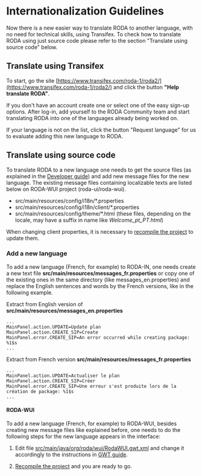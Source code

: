 # Internationalization Guidelines

Now there is a new easier way to translate RODA to another language, with no need for technical skills, using Transifex. To check how to translate RODA using just source code please refer to the section "Translate using source code" below.

## Translate using Transifex

To start, go the site [https://www.transifex.com/roda-1/roda2/](https://www.transifex.com/roda-1/roda2/) and click the button **"Help translate RODA"**. 

If you don't have an account create one or select one of the easy sign-up options. After log-in, add yourself to the RODA Community team and start translating RODA into one of the languages already being worked on. 

If your language is not on the list, click the button "Request language" for us to evaluate adding this new language to RODA.


## Translate using source code

To translate RODA to a new language one needs to get the source files (as explained in the [Developer guide](Developer-guide#wiki-get-source-code)) and add new message files for the new language.
The existing message files containing localizable texts are listed below on RODA-WUI project (roda-ui/roda-wui).
 
* src/main/resources/config/i18n/*.properties
* src/main/resources/config/i18n/client/*.properties
* src/main/resources/config/theme/*.html (these files, depending on the locale, may have a suffix in name like _Welcome_pt_PT.html_)

When changing client properties, it is necessary to [recompile the project](https://github.com/keeps/roda/wiki/Developer-guide#build) to update them.

### Add a new language

To add a new language (French, for example) to RODA-IN, one needs create a new text file  **src/main/resources/messages_fr.properties** or copy one of the existing ones in the same directory (like messages_en.properties) and replace the English sentences and words by the French versions, like in the following example.

Extract from English version of **src/main/resources/messages_en.properties** 
```properties
...
MainPanel.action.UPDATE=Update plan
MainPanel.action.CREATE_SIP=Create
MainPanel.error.CREATE_SIP=An error occurred while creating package: %1$s
...
```
Extract from French version **src/main/resources/messages_fr.properties** 
```properties
...
MainPanel.action.UPDATE=Actualiser le plan
MainPanel.action.CREATE_SIP=Créer
MainPanel.error.CREATE_SIP=Une erreur s'est produite lors de la création de package: %1$s
...
```

#### RODA-WUI

To add a new language (French, for example) to RODA-WUI, besides creating new message files like explained before, one needs to do the following steps for the new language appears in the interface:

1. Edit file [src/main/java/org/roda/wui/RodaWUI.gwt.xml](https://github.com/keeps/roda/blob/master/roda-ui/roda-wui/src/main/java/org/roda/wui/RodaWUI.gwt.xml) and change it accordingly to the instructions in [GWT guide](https://developers.google.com/web-toolkit/doc/latest/DevGuideI18nLocale#LocaleModule).

2. [Recompile the project](https://github.com/keeps/roda/wiki/Developer-guide#build) and you are ready to go.
